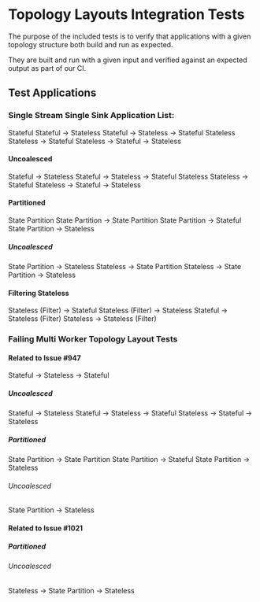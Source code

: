 # Topology Layouts Integration Tests

The purpose of the included tests is to verify that applications with a given topology structure both build and run as expected.

They are built and run with a given input and verified against an expected output as part of our CI.

## Test Applications

### Single Stream Single Sink Application List:
Stateful
Stateful -> Stateless
Stateful -> Stateless -> Stateful
Stateless
Stateless -> Stateful
Stateless -> Stateful -> Stateless

#### Uncoalesced
Stateful -> Stateless
Stateful -> Stateless -> Stateful
Stateless
Stateless -> Stateful
Stateless -> Stateful -> Stateless


#### Partitioned
State Partition
State Partition -> State Partition
State Partition -> Stateful
State Partition -> Stateless

##### Uncoalesced
State Partition -> Stateless
Stateless -> State Partition
Stateless -> State Partition -> Stateless

#### Filtering Stateless
Stateless (Filter) -> Stateful
Stateless (Filter) -> Stateless
Stateful -> Stateless (Filter)
Stateless -> Stateless (Filter)

### Failing Multi Worker Topology Layout Tests
#### Related to Issue #947

Stateful -> Stateless -> Stateful

##### Uncoalesced
Stateful -> Stateless
Stateful -> Stateless -> Stateful
Stateless -> Stateful -> Stateless


##### Partitioned
State Partition -> State Partition
State Partition -> Stateful
State Partition -> Stateless

###### Uncoalesced
State Partition -> Stateless

#### Related to Issue #1021
##### Partitioned
###### Uncoalesced
Stateless -> State Partition -> Stateless
